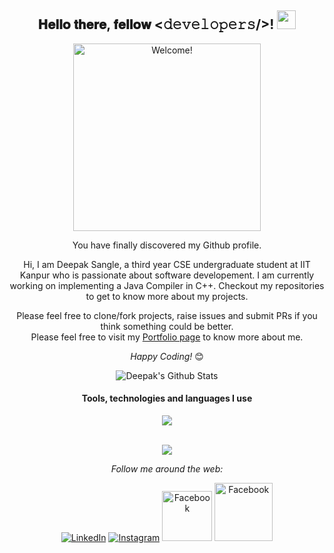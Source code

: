 <div align="center">
<h2> 𝐇𝐞𝐥𝐥𝐨 𝐭𝐡𝐞𝐫𝐞, 𝐟𝐞𝐥𝐥𝐨𝐰 <𝚍𝚎𝚟𝚎𝚕𝚘𝚙𝚎𝚛𝚜/>! <img src="https://tenor.com/blOVi.gif" width="30" ></h2>
</div>


<div align="center" width="50">

<img src="https://media.giphy.com/media/v1.Y2lkPTc5MGI3NjExYTFkNTVlYjNhZDNkYzdhNmJjYzgxMzhmNTVjNjdlMGViYzdkNDhjNiZjdD1n/7U6oeHCxEuq2CERuAY/giphy.gif" alt="Welcome!" width="300"/>

</div>

<div align="center">

You have finally discovered my Github profile. <br>

Hi, I am Deepak Sangle, a third year CSE undergraduate student at IIT Kanpur who is passionate about software developement. I am currently working on implementing a Java Compiler in C++. Checkout my repositories to get to know more about my projects.

Please feel free to clone/fork projects, raise issues and submit PRs if you think something could be better. <br>
Please feel free to visit my <a href="https://home.iitk.ac.in/~sangleds20/">Portfolio page</a> to know more about me.

<i>Happy Coding!</i> 😊

</div>

<div align="center">

<img align="center" src="https://github-readme-stats.vercel.app/api?username=Deepak-Sangle&include_all_commits=true&count_private=true&show_icons=true&line_height=20&title_color=7A7ADB&icon_color=2234AE&text_color=D3D3D3&bg_color=0,000000,130F40" alt="Deepak's Github Stats">

<br/>


<h4 align="center">Tools, technologies and languages I use</h4>
<br./>
<div align="center">
<code><img src="https://skillicons.dev/icons?i=html,css,react,redux,nodejs,express,mongodb,mysql,spring,c,cpp,cs,java,javascript,typescript,python,haskell,ruby,go,git,docker,postman,unity,blender&perline=8">
</code>

<br/>

![](https://komarev.com/ghpvc/?username=Deepak-Sangle)

<i>Follow me around the web:</i><br>

<a href="https://www.linkedin.com/in/deepak-sangle-684218212/" target="_blank"><img src="https://img.shields.io/badge/LinkedIn-%230077B5.svg?&style=flat-square&logo=linkedin&logoColor=white" alt="LinkedIn"></a>
<a href="https://www.instagram.com/_.always_deepak._" target="_blank"><img src="https://img.shields.io/badge/Instagram-%23E4405F.svg?&style=flat-square&logo=instagram&logoColor=white" alt="Instagram"></a>
<a href="https://www.facebook.com/people/Deepak-Sangle/pfbid04z16pPQ5NWkbRpEFDi4S3heoHrMpppR6i88qyKoQDth1CMNEM2wwYcyopUETU9kBl/" target="_blank"><img width="80px" src="https://img.shields.io/badge/Facebook-1877F2?style=for-the-badge&logo=facebook&logoColor=white" alt="Facebook"></a>
<a href="https://codeforces.com/profile/Strawhat-Deepak" target="_blank"><img width="93px" src="https://img.shields.io/badge/Codeforces-445f9d?style=for-the-badge&logo=Codeforces&logoColor=white" alt="Facebook"></a>



</div>

</div>
